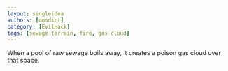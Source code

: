 ```yaml
---
layout: singleidea
authors: [aosdict]
category: [EvilHack]
tags: [sewage terrain, fire, gas cloud]
---
```

When a pool of raw sewage boils away, it creates a poison gas cloud over that space.
